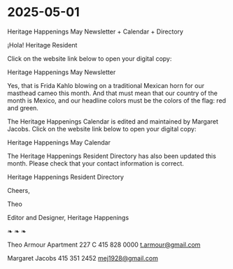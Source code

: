 # 2025-05-01

Heritage Happenings May Newsletter + Calendar + Directory

¡Hola! Heritage Resident

Click on the website link below to open your digital copy:

Heritage Happenings May Newsletter

Yes, that is Frida Kahlo blowing on a traditional Mexican horn for our masthead cameo this month. And that must mean that our country of the month is Mexico, and our headline colors must be the colors of the flag: red and green.

The Heritage Happenings Calendar is edited and maintained by Margaret Jacobs. Click on the website link below to open your digital copy:

Heritage Happenings May Calendar

The Heritage Happenings Resident Directory has also been updated this month. Please check that your contact information is correct.

Heritage Happenings Resident Directory


Cheers,

Theo

Editor and Designer, Heritage Happenings

❧ ❧ ❧

Theo Armour
Apartment 227 C
415 828 0000
t.armour@gmail.com

Margaret Jacobs
415 351 2452
mej1928@gmail.com
